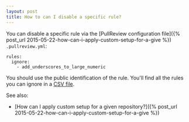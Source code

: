 ```yaml
---
layout: post
title: How to can I disable a specific rule?
---
```


You can disable a specific rule via the
[PullReview configuration file]({% post_url 2015-05-22-how-can-i-apply-custom-setup-for-a-give %})
`.pullreview.yml`:

```
rules:
  ignore:
    - add_underscores_to_large_numeric
```

You should use the public identification of the rule. You'll find all the rules
you can ignore in a [CSV file](/assets/pullreview_public_id_of_rules.csv).

See also:

* [How can I apply custom setup for a given repository?]({% post_url 2015-05-22-how-can-i-apply-custom-setup-for-a-give %})
